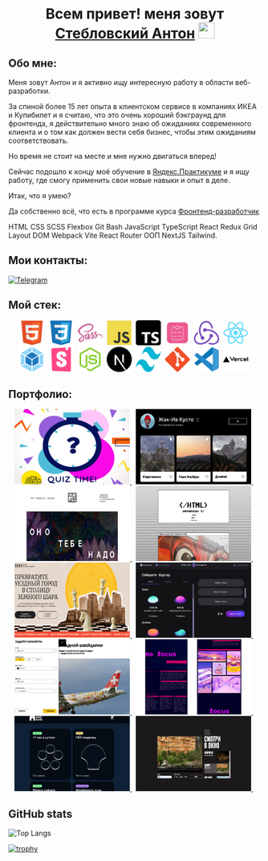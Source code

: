 <h1 align="center">
    Всем привет! меня зовут 
    <a href="https://github.com/atvk" target="_blank">Стебловский Антон</a>
    <img src="https://github.com/blackcater/blackcater/raw/main/images/Hi.gif" height="32" width="32"/>
</h1>

## Обо мне:

Меня зовут Антон и я активно ищу интересную работу в области веб-разработки.

За спиной более 15 лет опыта в клиентском сервисе в компаниях ИКЕА и Купибилет и я считаю, что это очень хороший бэкграунд для фронтенда,
я действительно много знаю об ожиданиях современного клиента и о том как должен вести себя бизнес, чтобы этим ожиданиям соответствовать.

Но время не стоит на месте и мне нужно двигаться вперед!

Сейчас подошло к концу моё обучение в <a href="https://practicum.yandex.ru/frontend-developer/?from=catalog" target="_blank">Яндекс.Практикуме</a> и 
я ищу работу, где смогу применить свои новые навыки и опыт в деле.

Итак, что я умею?

Да собственно всё, что есть в программе курса <a href="https://practicum.yandex.ru/frontend-developer/?from=catalog" target="_blank">Фронтенд-разработчик</a>

HTML CSS SCSS Flexbox Git Bash JavaScript TypeScript React Redux Grid Layout DOM Webpack Vite React Router ООП NextJS Tailwind. 

## Мои контакты:

[![Telegram](https://img.shields.io/badge/Telegram-2CA5E0?style=for-the-badge&logo=telegram&logoColor=white)](https://t.me/anton_steblovskii)

## Мой стек:

<div id="stack" align="center">
  <img id="stack-img" src="./image/html5-original.svg" title="HTML5" alt="HTML5" width="50px" height="50px">&nbsp
  <img id="stack-img" src="./image/css3-original.svg" title="CSS3" alt="CSS3" width="50px" height="50px">&nbsp
  <img id="stack-img" src="./image/sass-original.svg" title="Sass\Scss" alt="Sass\Scss" width="50px" height="50px">&nbsp
  <img id="stack-img" src="./image/javascript-original.svg" title="JavaScript" alt="JavaScript" width="50px" height="50px">&nbsp
  <img id="stack-img" src="./image/typescript.svg" title="TypeScript" alt="TypeScript" width="50px" height="50px">&nbsp
  <img id="stack-img" src="./image/react-hook-form-logo-only.svg" title="ReactHookForm" alt="ReactHookForm" width="50px" height="50px">&nbsp
  <img id="stack-img" src="./image/redux-original.svg" title="Redux" alt="Redux" width="50px" height="50px">&nbsp
  <img id="stack-img" src="./image/react-original.svg" title="React" alt="React" width="50px" height="50px">&nbsp
  <img id="stack-img" src="./image/webpack-original.svg" title="Webpack" alt="Webpack" width="50px" height="50px">&nbsp
  <img id="stack-img" src="./image/storybook-original.svg" title="Storybook" alt="Storybook" width="50px" height="50px">&nbsp
  <img id="stack-img" src="./image/nodejs-original.svg" title="Node.js" alt="Node.js" width="50px" height="50px">&nbsp
  <img id="stack-img" src="./image/next-js.svg" title="NextJS" alt="NextJS" width="50px" height="50px">&nbsp
  <img id="stack-img" src="./image/tailwind-css-2.svg" title="TailwinCSS" alt="TailwinCSS" width="50px" height="50px">&nbsp
  <img id="stack-img" src="./image/git-original.svg" title="Git" alt="Git" width="50px" height="50px">&nbsp
  <img id="stack-img" src="./image/vscode-original.svg" title="VSCode" alt="VSCode" width="50px" height="50px">&nbsp
  <img id="stack-img" src="./image/vercel.svg" title="Vercel" alt="Vercel" width="50px" height="50px">&nbsp
</div>

## Портфолио:

  <div align="center">
      <a href="https://quiz-app-inky-xi.vercel.app">
      <img src="./image/project/quiz_logo.png" title="quiz-app" alt="quiz-app" width="230" height="150"> 
    </a>&nbsp;
      <a href="https://atvk.github.io/mesto-project-ff">
      <img src="./image/project/mesto.png" title="mesto-project" alt="mesto-project" width="230" height="150"> 
    </a>&nbsp;
    <a href="https://ono-tebe-nado-drab.vercel.app">
      <img src="./image/project/nado.png" title="ono-tebe-nado" alt="ono-tebe-nado" width="230" height="150"> 
    </a>&nbsp;
    <a href="https://zakrivayuschiy-teg-f-woad.vercel.app">
      <img src="./image/project/teg.png" title="zakrivayuschiy-teg" alt="zakrivayuschiy-teg" width="230" height="150"> 
    </a>&nbsp;
    <a href="https://four-horses-club.vercel.app">
      <img src="./image/project/horses.png" title="four-horses-club" alt="four-horses-club" width="230" height="150"> 
    </a>&nbsp;
    <a href="https://stellar-burgers-indol.vercel.app">
      <img src="./image/project/stellar.png" title="stellar-burger" alt="stellar-burger" width="230" height="150"> 
    </a>&nbsp;
    <a href="https://blog-customizer-rho.vercel.app">
      <img src="./image/project/customizer.png" title="blog-customizer" alt="blog-customizer" width="230" height="150"> 
    </a>&nbsp;
    <a href="https://slozhno-sosredotochitsya-alpha.vercel.app">
      <img src="./image/project/slogno.png" title="slozhno-sosredotochitsya" alt="slozhno-sosredotochitsya" width="230" height="150"> 
    </a>&nbsp;
    <a href="https://web-larek-frontend-omega.vercel.app">
      <img src="./image/project/larek.png" title="web-larek" alt="web-larek" width="230" height="150"> 
    </a>&nbsp;
    <a href="https://posmotri-v-okno-topaz.vercel.app">
      <img src="./image/project/okno.png" title="posmotri-v-okno" alt="posmotri-v-okno" width="230" height="150"> 
    </a>&nbsp;
  </div>

  ##  GitHub stats
  
![Top Langs](https://github-readme-stats.vercel.app/api/top-langs/?username=atvk&layout=compact)

[![trophy](https://github-profile-trophy.vercel.app/?username=atvk)](https://github.com/ryo-ma/github-profile-trophy)







